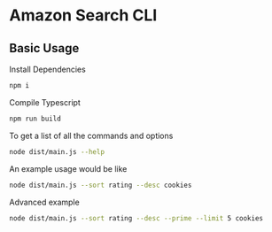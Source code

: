 # Amazon Search CLI

## Basic Usage

Install Dependencies

```bash
npm i
```

Compile Typescript

```bash
npm run build
```

To get a list of all the commands and options

```bash
node dist/main.js --help
```

An example usage would be like

```bash
node dist/main.js --sort rating --desc cookies
```

Advanced example

```bash
node dist/main.js --sort rating --desc --prime --limit 5 cookies
```
